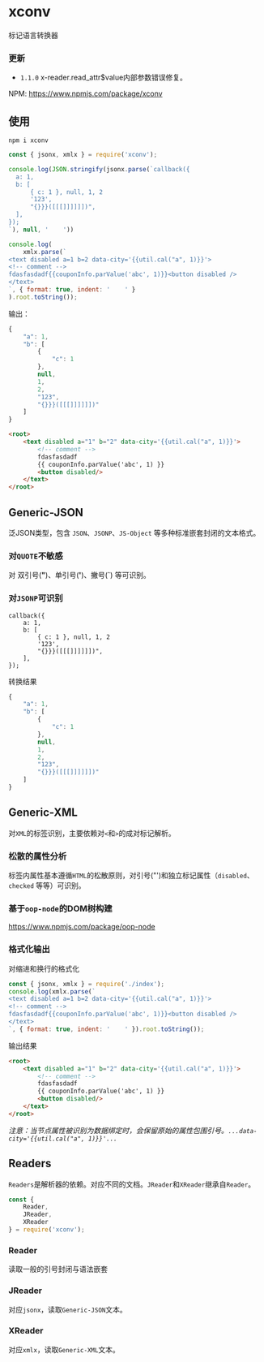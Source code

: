 # xconv
标记语言转换器

### 更新
- `1.1.0` x-reader.read_attr$value内部参数错误修复。

NPM: https://www.npmjs.com/package/xconv

## 使用
    npm i xconv

```js
const { jsonx, xmlx } = require('xconv');

console.log(JSON.stringify(jsonx.parse(`callback({
  a: 1,
  b: [
      { c: 1 }, null, 1, 2
      '123',
      "{}}}([[[]]]]]])",
  ],
});
`), null, '    '))

console.log(
    xmlx.parse(`
<text disabled a=1 b=2 data-city='{{util.cal("a", 1)}}'>
<!-- comment -->
fdasfasdadf{{couponInfo.parValue('abc', 1)}}<button disabled />
</text>
`, { format: true, indent: '    ' }
).root.toString());
```

输出：
```js
{
    "a": 1,
    "b": [
        {
            "c": 1
        },
        null,
        1,
        2,
        "123",
        "{}}}([[[]]]]]])"
    ]
}
```
```html
<root>
    <text disabled a="1" b="2" data-city='{{util.cal("a", 1)}}'>
        <!-- comment -->
        fdasfasdadf
        {{ couponInfo.parValue('abc', 1) }}
        <button disabled/>
    </text>
</root>
```

## Generic-JSON
泛JSON类型，包含 `JSON`、`JSONP`、`JS-Object` 等多种标准嵌套封闭的文本格式。

### 对`QUOTE`不敏感
对 双引号(**"**)、单引号(**'**)、撇号(**`**) 等可识别。

### 对`JSONP`可识别

```
callback({
    a: 1,
    b: [
        { c: 1 }, null, 1, 2
        '123',
        "{}}}([[[]]]]]])",
    ],
});
```
转换结果

```js
{
    "a": 1,
    "b": [
        {
            "c": 1
        },
        null,
        1,
        2,
        "123",
        "{}}}([[[]]]]]])"
    ]
}
```

## Generic-XML
对`XML`的标签识别，主要依赖对`<`和`>`的成对标记解析。

### 松散的属性分析
标签内属性基本遵循`HTML`的松散原则，对引号("')和独立标记属性（`disabled`、`checked` 等等）可识别。

### 基于`oop-node`的DOM树构建
https://www.npmjs.com/package/oop-node

### 格式化输出
对缩进和换行的格式化

```js
const { jsonx, xmlx } = require('./index');
console.log(xmlx.parse(`
<text disabled a=1 b=2 data-city='{{util.cal("a", 1)}}'>
<!-- comment -->
fdasfasdadf{{couponInfo.parValue('abc', 1)}}<button disabled />
</text>
`, { format: true, indent: '    ' }).root.toString());
```

输出结果

```html
<root>
    <text disabled a="1" b="2" data-city='{{util.cal("a", 1)}}'>
        <!-- comment -->
        fdasfasdadf
        {{ couponInfo.parValue('abc', 1) }}
        <button disabled/>
    </text>
</root>
```

*注意：当节点属性被识别为数据绑定时，会保留原始的属性包围引号。`...data-city='{{util.cal("a", 1)}}'...`*

## Readers

`Readers`是解析器的依赖。对应不同的文档。`JReader`和`XReader`继承自`Reader`。

```js
const {
    Reader,
    JReader,
    XReader
} = require('xconv');
```
### Reader
读取一般的引号封闭与语法嵌套

### JReader
对应`jsonx`，读取`Generic-JSON`文本。

### XReader
对应`xmlx`，读取`Generic-XML`文本。
